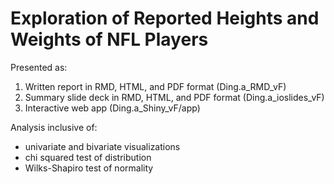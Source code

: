 # Exploration of Reported Heights and Weights of NFL Players

Presented as:
1) Written report in RMD, HTML, and PDF format (Ding.a_RMD_vF)
2) Summary slide deck in RMD, HTML, and PDF format (Ding.a_ioslides_vF)
3) Interactive web app (Ding.a_Shiny_vF/app)

Analysis inclusive of:
- univariate and bivariate visualizations
- chi squared test of distribution
- Wilks-Shapiro test of normality
